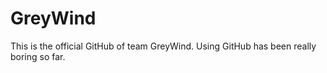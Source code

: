 GreyWind
========
This is the official GitHub of team GreyWind. Using GitHub has been really boring so far.
